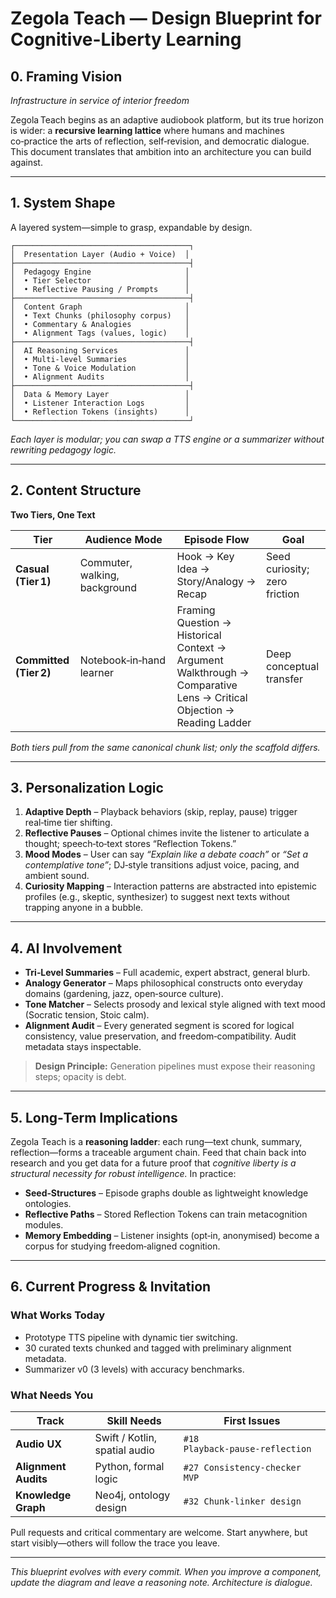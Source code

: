 
# Zegola Teach — Design Blueprint for Cognitive-Liberty Learning

## 0. Framing Vision  
*Infrastructure in service of interior freedom*

Zegola Teach begins as an adaptive audiobook platform, but its true horizon is wider: a **recursive learning lattice** where humans and machines co‑practice the arts of reflection, self‑revision, and democratic dialogue. This document translates that ambition into an architecture you can build against.

---

## 1. System Shape  

A layered system—simple to grasp, expandable by design.

```
┌───────────────────────────────────────┐
│  Presentation Layer (Audio + Voice)  │
├───────────────────────────────────────┤
│  Pedagogy Engine                     │
│  • Tier Selector                     │
│  • Reflective Pausing / Prompts      │
├───────────────────────────────────────┤
│  Content Graph                       │
│  • Text Chunks (philosophy corpus)   │
│  • Commentary & Analogies            │
│  • Alignment Tags (values, logic)    │
├───────────────────────────────────────┤
│  AI Reasoning Services               │
│  • Multi‑level Summaries             │
│  • Tone & Voice Modulation           │
│  • Alignment Audits                  │
├───────────────────────────────────────┤
│  Data & Memory Layer                 │
│  • Listener Interaction Logs         │
│  • Reflection Tokens (insights)      │
└───────────────────────────────────────┘
```

*Each layer is modular; you can swap a TTS engine or a summarizer without rewriting pedagogy logic.*

---

## 2. Content Structure  

**Two Tiers, One Text**

| Tier | Audience Mode | Episode Flow | Goal |
|------|---------------|--------------|------|
| **Casual (Tier 1)** | Commuter, walking, background | Hook → Key Idea → Story/Analogy → Recap | Seed curiosity; zero friction |
| **Committed (Tier 2)** | Notebook‑in‑hand learner | Framing Question → Historical Context → Argument Walkthrough → Comparative Lens → Critical Objection → Reading Ladder | Deep conceptual transfer |

*Both tiers pull from the same canonical chunk list; only the scaffold differs.*

---

## 3. Personalization Logic  

1. **Adaptive Depth** – Playback behaviors (skip, replay, pause) trigger real‑time tier shifting.  
2. **Reflective Pauses** – Optional chimes invite the listener to articulate a thought; speech‑to‑text stores “Reflection Tokens.”  
3. **Mood Modes** – User can say *“Explain like a debate coach”* or *“Set a contemplative tone”*; DJ‑style transitions adjust voice, pacing, and ambient sound.  
4. **Curiosity Mapping** – Interaction patterns are abstracted into epistemic profiles (e.g., skeptic, synthesizer) to suggest next texts without trapping anyone in a bubble.

---

## 4. AI Involvement  

* **Tri‑Level Summaries** – Full academic, expert abstract, general blurb.  
* **Analogy Generator** – Maps philosophical constructs onto everyday domains (gardening, jazz, open‑source culture).  
* **Tone Matcher** – Selects prosody and lexical style aligned with text mood (Socratic tension, Stoic calm).  
* **Alignment Audit** – Every generated segment is scored for logical consistency, value preservation, and freedom‑compatibility. Audit metadata stays inspectable.  

> **Design Principle:** Generation pipelines must expose their reasoning steps; opacity is debt.

---

## 5. Long‑Term Implications  

Zegola Teach is a **reasoning ladder**: each rung—text chunk, summary, reflection—forms a traceable argument chain. Feed that chain back into research and you get data for a future proof that *cognitive liberty is a structural necessity for robust intelligence.* In practice:

* **Seed‑Structures** – Episode graphs double as lightweight knowledge ontologies.  
* **Reflective Paths** – Stored Reflection Tokens can train metacognition modules.  
* **Memory Embedding** – Listener insights (opt‑in, anonymised) become a corpus for studying freedom‑aligned cognition.  

---

## 6. Current Progress & Invitation  

### What Works Today  
* Prototype TTS pipeline with dynamic tier switching.  
* 30 curated texts chunked and tagged with preliminary alignment metadata.  
* Summarizer v0 (3 levels) with accuracy benchmarks.  

### What Needs You  
| Track | Skill Needs | First Issues |
|-------|-------------|--------------|
| **Audio UX** | Swift / Kotlin, spatial audio | `#18 Playback‑pause‑reflection` |
| **Alignment Audits** | Python, formal logic | `#27 Consistency‑checker MVP` |
| **Knowledge Graph** | Neo4j, ontology design | `#32 Chunk‑linker design` |

Pull requests and critical commentary are welcome. Start anywhere, but start visibly—others will follow the trace you leave.

---

*This blueprint evolves with every commit. When you improve a component, update the diagram and leave a reasoning note. Architecture is dialogue.* 